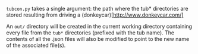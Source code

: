 `tubcon.py` takes a single argument: the path where the tub* directories are stored resulting from driving a (donkeycar)[http://www.donkeycar.com/]

An `out/` directory will be created in the current working directory containing every file from the `tub*` directories (prefixed with the tub name).  The contents of all the .json files will also be modified to point to the new name of the associated file(s).